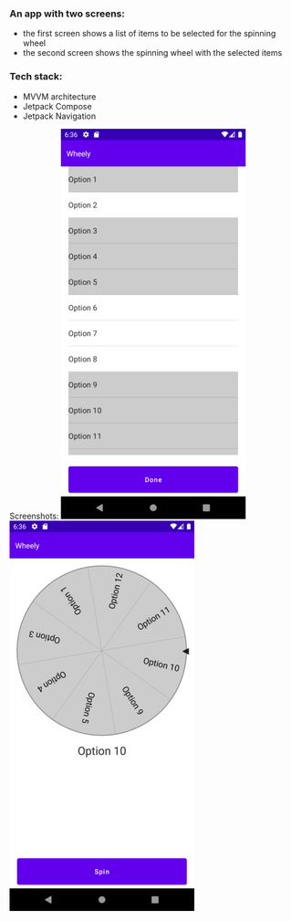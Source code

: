### An app with two screens:
* the first screen shows a list of items to be selected for the spinning wheel
* the second screen shows the spinning wheel with the selected items

### Tech stack:
* MVVM architecture
* Jetpack Compose
* Jetpack Navigation

Screenshots:
![](screenshots/2022-11-06-18-36-16-emulator-5554.png) ![](screenshots/2022-11-06-18-36-51-emulator-5554.png)
